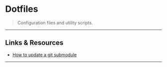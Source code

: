 # Dotfiles

> Configuration files and utility scripts.

---

## Links & Resources

* [How to update a git submodule](https://github.com/tj/git-extras/pull/80)

---
